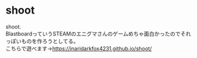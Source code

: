 # shoot
shoot.  
BlastboardっていうSTEAMのエニグマさんのゲームめちゃ面白かったのでそれっぽいものを作ろうとしてる。  
こちらで遊べます→https://inaridarkfox4231.github.io/shoot/
